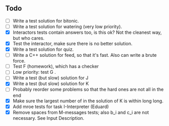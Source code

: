 ## Todo
- [ ] Write a test solution for bitonic.
- [ ] Write a test solution for watering (very low priority).
- [x] Interactors tests contain answers too, is this ok? Not the cleanest way, but who cares.
- [x] Test the interactor, make sure there is no better solution.
- [x] Write a test solution for quiz.
- [ ] Write a C++ solution for feed, so that it's fast. Also can write a brute force.
- [ ] Test F (homework), which has a checker
- [ ] Low priority: test G .
- [ ] Write a test (but slow) solution for J
- [x] Write a test (but slow) solution for K
- [ ] Probably reorder some problems so that the hard ones are not all in the end
- [x] Make sure the largest number of in the solution of K is within  long long.
- [x] Add mroe tests for task I-Interpreter (Eduard)
- [x] Remove spaces from M-messages tests; also b_i and c_i are not necessary. See Input Description.
